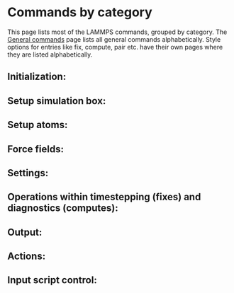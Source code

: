 # Commands by category

This page lists most of the LAMMPS commands, grouped by category. The
[General commands](Commands_all) page lists all general commands
alphabetically. Style options for entries like fix, compute, pair etc.
have their own pages where they are listed alphabetically.

## Initialization:

## Setup simulation box:

## Setup atoms:

## Force fields:

## Settings:

## Operations within timestepping (fixes) and diagnostics (computes):

## Output:

## Actions:

## Input script control:
